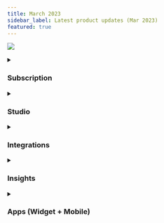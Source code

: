 ```yaml
---
title: March 2023
sidebar_label: Latest product updates (Mar 2023)
featured: true
---
```


  
  
  
  

![](https://i.imgur.com/Wj06Bz6.png)



<details>
<summary>

### Subscription 

</summary>


| Enhancement | Description |
| -------- | -------- |
| **Introducing Freemium Model for maximum impact** <br/> | Discover the potential of our platform with our freemium plan, which offers limited features for free. Upgrade to our premium version for full access to boost your productivity.  |
    
</details>

<!--<br/><br/> [**Learn more**](.) -->

<details>
<summary>

### Studio

</summary>


| Enhancement | Description |
| -------- | -------- |
| **JSON support for syncDB node** <br/> | The Sync Database node now supports both CSV and JSON files, allowing you to synchronise bot tables with external databases automatically and regularly. You just need to create and add an API that pulls the bulk data, the node can then perform all necessary actions seamlessly.<br/> <br/> [**Learn more**](https://docs.yellow.ai/docs/platform_concepts/studio/build/nodes/action-nodes#41-sync-database) |
    
</details>

<details>
<summary>

### Integrations 

</summary>


| Enhancement | Description |
| -------- | -------- |
| **Smart query handling with OpenAI GPT-3 integration** <br/> | You can connect your free trial or paid OpenAI account just like any other third-party tool. Once connected, the node can receive user chat queries as input and use the OpenAI model to generate the best possible responses.  <br/><br/> [**Learn more**](https://docs.yellow.ai/docs/platform_concepts/appConfiguration/gpt3) |

    
</details>


<details>
<summary>

### Insights  

</summary>


| Enhancement | Description |
| -------- | -------- |
| **Seamlessly store call recordings in your preferred Cloud Storage (Amazon S3/ Azure Blob/ SFTP)** <br/> | With this feature, our system provides an automated and customisable way to transfer call recordings in .wav format to your preferred cloud storage (Amazon S3, Azure Blob, SFTP) just once or on a daily, weekly, monthly, or quarterly basis to suit your needs.  <br/><br/> [**Learn more**](https://docs.yellow.ai/docs/platform_concepts/growth/dataops) |
|**Schedule Standard reports for automated delivery**| Now, you can now streamline your reporting process by scheduling to export raw reports available on the Overview, Metrics, and Funnels pages as email alerts. <br/><br/> [**Learn more**](https://docs.yellow.ai/docs/cookbooks/insights/schedulerawreports) |

<!--- Alerting dashboard - you can enable proactive alerting whenever your bot is down or any API fails from the Alerts dashboard under Health module. This is the first release of the entire Health module -->

</details>


<details>
<summary>

### Apps (Widget + Mobile)

</summary>

| Enhancement | Description |
| -------- | -------- |
| **Web widget enhancements** <br/> | <ul><li>Text-to-Speech support in chat widget.</li><li>Option to enable Bot notification sound to intimate users when there is a new message.</li> <li> Notification Badges to indicate unread messages. </li> <li>Real-time status updates in the chatbot related to agent/user connection, tickets and more.</li></ul> |
| **Chatbot SDK enhancements** <br/> | * Hybrid SDK: Documentation update.|
|**Inbox SDK and Partner app** | <ul><li>Unsupported Widget addition. </li> <li>SSO Redirection URL changes for Apple Login. </li> <li>Overview section revamped to provide updated metrics and better transition and filters, tooltip in analytics, show online visitor message and live queue.</li></ul>|

</details>